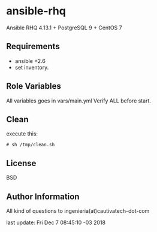 ansible-rhq
========================

Ansible RHQ 4.13.1 + PostgreSQL 9 + CentOS 7

Requirements
------------

- ansible +2.6
- set inventory.

Role Variables
--------------

All variables goes in vars/main.yml
Verify ALL before start.

Clean
-----
execute this:

```
# sh /tmp/clean.sh
```

License
-------

BSD

Author Information
------------------

All kind of questions to ingenieria(at)cautivatech-dot-com

 
last update: Fri Dec  7 08:45:10 -03 2018
